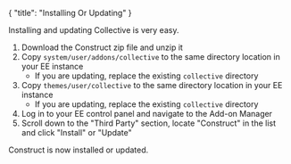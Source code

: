 {
    "title": "Installing Or Updating"
}

Installing and updating Collective is very easy.

1. Download the Construct zip file and unzip it
2. Copy `system/user/addons/collective` to the same directory location in your EE instance
	- If you are updating, replace the existing `collective` directory
3. Copy `themes/user/collective` to the same directory location in your EE instance
	- If you are updating, replace the existing `collective` directory
4. Log in to your EE control panel and navigate to the Add-on Manager
5. Scroll down to the "Third Party" section, locate "Construct" in the list and click "Install" or "Update"

Construct is now installed or updated.
